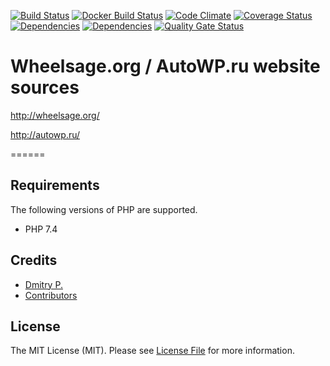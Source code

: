 [![Build Status](https://travis-ci.org/autowp/autowp.svg?branch=master)](https://travis-ci.org/autowp/autowp)
[![Docker Build Status](https://img.shields.io/docker/build/autowp/autowp.svg)](https://hub.docker.com/r/autowp/autowp/)
[![Code Climate](https://codeclimate.com/github/autowp/autowp/badges/gpa.svg)](https://codeclimate.com/github/autowp/autowp)
[![Coverage Status](https://coveralls.io/repos/github/autowp/autowp/badge.svg?branch=master)](https://coveralls.io/github/autowp/autowp?branch=master)
[![Dependencies](https://david-dm.org/autowp/autowp.svg)](https://david-dm.org/autowp/autowp)
[![Dependencies](https://david-dm.org/autowp/autowp/dev-status.svg)](https://david-dm.org/autowp/autowp)
[![Quality Gate Status](https://sonarcloud.io/api/project_badges/measure?project=autowp_autowp&metric=alert_status)](https://sonarcloud.io/dashboard?id=autowp_autowp)

# Wheelsage.org / AutoWP.ru website sources

<http://wheelsage.org/>

<http://autowp.ru/>

======

## Requirements

The following versions of PHP are supported.

* PHP 7.4

## Credits

- [Dmitry P.](https://github.com/autowp)
- [Contributors](https://github.com/autowp/autowp/contributors)


## License

The MIT License (MIT). Please see [License File](https://github.com/autowp/autowp/blob/master/LICENSE) for more information.
